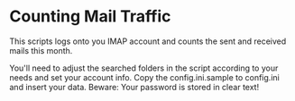 # Counting Mail Traffic

This scripts logs onto you IMAP account and counts the sent and received mails this month.

You'll need to adjust the searched folders in the script according to your needs and set your account info. Copy the config.ini.sample to config.ini and insert your data. Beware: Your password is stored in clear text!


